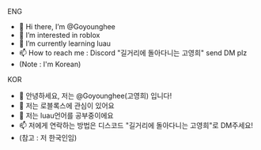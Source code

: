 ENG
- 👋 Hi there, I’m @Goyounghee
- 👀 I’m interested in roblox
- 🌱 I’m currently learning luau
- 📫 How to reach me : Discord "길거리에 돌아다니는 고영희" send DM plz
- (Note : I'm Korean) 

KOR
- 👋 안녕하세요, 저는 @Goyounghee(고영희) 입니다!
- 👀 저는 로블록스에 관심이 있어요
- 🌱 저는 luau언어를 공부중이에요
- 📫 저에게 연락하는 방법은 디스코드 "길거리에 돌아다니는 고영희"로 DM주세요!
- (참고 : 저 한국인임)

<!---
Goyounghee/Goyounghee is a ✨ special ✨ repository because its `README.md` (this file) appears on your GitHub profile.
You can click the Preview link to take a look at your changes.
--->
